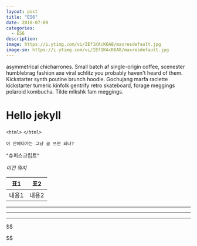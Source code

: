 ```yaml
---
layout: post
title: "ES6"
date: 2018-07-09
categories:
  - ES6
description:
image: https://i.ytimg.com/vi/IEf1KAcK6A8/maxresdefault.jpg
image-sm: https://i.ytimg.com/vi/IEf1KAcK6A8/maxresdefault.jpg
---
```

asymmetrical chicharrones. Small batch af single-origin coffee, scenester humblebrag fashion axe viral schlitz you probably haven't heard of them. Kickstarter synth poutine brunch hoodie. Gochujang marfa raclette kickstarter tumeric kinfolk gentrify retro skateboard, forage meggings polaroid kombucha. Tilde mlkshk fam meggings.

# Hello jekyll
`<html>`
`</html>`

```
이 안에다가는 그냥 글 쓰면 되나?
```

^슈퍼스크립트^

*이건 뭐지*

| 표1 | 표2 |
|--------|--------|
| 내용1 | 내용2 |


* * *

- - -

_ _ _
$$

$$
